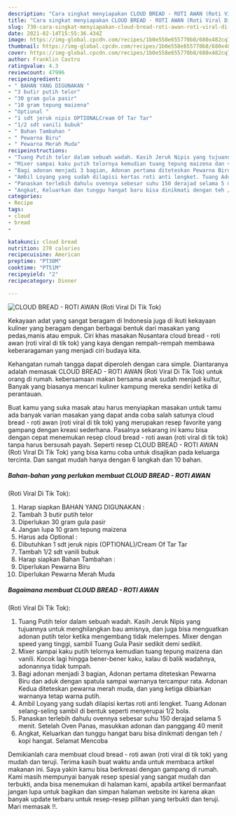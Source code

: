 ```yaml
---
description: "Cara singkat menyiapakan CLOUD BREAD - ROTI AWAN (Roti Viral Di Tik Tok) Homemade"
title: "Cara singkat menyiapakan CLOUD BREAD - ROTI AWAN (Roti Viral Di Tik Tok) Homemade"
slug: 730-cara-singkat-menyiapakan-cloud-bread-roti-awan-roti-viral-di-tik-tok-homemade
date: 2021-02-14T15:55:36.434Z
image: https://img-global.cpcdn.com/recipes/1b0e558e655770b8/680x482cq70/cloud-bread-roti-awan-roti-viral-di-tik-tok-foto-resep-utama.jpg
thumbnail: https://img-global.cpcdn.com/recipes/1b0e558e655770b8/680x482cq70/cloud-bread-roti-awan-roti-viral-di-tik-tok-foto-resep-utama.jpg
cover: https://img-global.cpcdn.com/recipes/1b0e558e655770b8/680x482cq70/cloud-bread-roti-awan-roti-viral-di-tik-tok-foto-resep-utama.jpg
author: Franklin Castro
ratingvalue: 4.3
reviewcount: 47996
recipeingredient:
- " BAHAN YANG DIGUNAKAN "
- "3 butir putih telor"
- "30 gram gula pasir"
- "10 gram tepung maizena"
- "Optional "
- "1 sdt jeruk nipis OPTIONALCream Of Tar Tar"
- "1/2 sdt vanili bubuk"
- " Bahan Tambahan "
- " Pewarna Biru"
- " Pewarna Merah Muda"
recipeinstructions:
- "Tuang Putih telor dalam sebuah wadah. Kasih Jeruk Nipis yang tujuannya untuk menghilangkan bau amisnya, dan juga bisa menguatkan adonan putih telor ketika mengembang tidak melempes. Mixer dengan speed yang tinggi, sambil Tuang Gula Pasir sedikit demi sedikit."
- "Mixer sampai kaku putih telornya kemudian tuang tepung maizena dan vanili. Kocok lagi hingga bener-bener kaku, kalau di balik wadahnya, adonannya tidak tumpah."
- "Bagi adonan menjadi 3 bagian, Adonan pertama diteteskan Pewarna Biru dan aduk dengan spatula sampai warnanya tercampur rata. Adonan Kedua diteteskan pewarna merah muda, dan yang ketiga dibiarkan warnanya tetap warna putih."
- "Ambil Loyang yang sudah dilapisi kertas roti anti lengket. Tuang Adonan selang-seling sambil di bentuk seperti menyerupai 1/2 bola."
- "Panaskan terlebih dahulu ovennya sebesar suhu 150 derajad selama 5 menit. Setelah Oven Panas, masukkan adonan dan panggang 40 menit"
- "Angkat, Keluarkan dan tunggu hangat baru bisa dinikmati dengan teh / kopi hangat. Selamat Mencoba"
categories:
- Recipe
tags:
- cloud
- bread
- 

katakunci: cloud bread  
nutrition: 270 calories
recipecuisine: American
preptime: "PT30M"
cooktime: "PT51M"
recipeyield: "2"
recipecategory: Dinner

---
```



![CLOUD BREAD - ROTI AWAN
(Roti Viral Di Tik Tok)](https://img-global.cpcdn.com/recipes/1b0e558e655770b8/680x482cq70/cloud-bread-roti-awan-roti-viral-di-tik-tok-foto-resep-utama.jpg)

Kekayaan adat yang sangat beragam di Indonesia juga di ikuti kekayaan kuliner yang beragam dengan berbagai bentuk dari masakan yang pedas,manis atau empuk. Ciri khas masakan Nusantara cloud bread - roti awan
(roti viral di tik tok) yang kaya dengan rempah-rempah membawa keberaragaman yang menjadi ciri budaya kita.




Kehangatan rumah tangga dapat diperoleh dengan cara simple. Diantaranya adalah memasak CLOUD BREAD - ROTI AWAN
(Roti Viral Di Tik Tok) untuk orang di rumah. kebersamaan makan bersama anak sudah menjadi kultur, Banyak yang biasanya mencari kuliner kampung mereka sendiri ketika di perantauan.

Buat kamu yang suka masak atau harus menyiapkan masakan untuk tamu ada banyak varian masakan yang dapat anda coba salah satunya cloud bread - roti awan
(roti viral di tik tok) yang merupakan resep favorite yang gampang dengan kreasi sederhana. Pasalnya sekarang ini kamu bisa dengan cepat menemukan resep cloud bread - roti awan
(roti viral di tik tok) tanpa harus bersusah payah.
Seperti resep CLOUD BREAD - ROTI AWAN
(Roti Viral Di Tik Tok) yang bisa kamu coba untuk disajikan pada keluarga tercinta. Dan sangat mudah hanya dengan 6 langkah dan 10 bahan.


<!--inarticleads1-->

##### Bahan-bahan yang perlukan membuat CLOUD BREAD - ROTI AWAN
(Roti Viral Di Tik Tok):

1. Harap siapkan  BAHAN YANG DIGUNAKAN :
1. Tambah 3 butir putih telor
1. Diperlukan 30 gram gula pasir
1. Jangan lupa 10 gram tepung maizena
1. Harus ada Optional :
1. Dibutuhkan 1 sdt jeruk nipis (OPTIONAL)/Cream Of Tar Tar
1. Tambah 1/2 sdt vanili bubuk
1. Harap siapkan  Bahan Tambahan :
1. Diperlukan  Pewarna Biru
1. Diperlukan  Pewarna Merah Muda




<!--inarticleads2-->

##### Bagaimana membuat  CLOUD BREAD - ROTI AWAN
(Roti Viral Di Tik Tok):

1. Tuang Putih telor dalam sebuah wadah. Kasih Jeruk Nipis yang tujuannya untuk menghilangkan bau amisnya, dan juga bisa menguatkan adonan putih telor ketika mengembang tidak melempes. Mixer dengan speed yang tinggi, sambil Tuang Gula Pasir sedikit demi sedikit.
1. Mixer sampai kaku putih telornya kemudian tuang tepung maizena dan vanili. Kocok lagi hingga bener-bener kaku, kalau di balik wadahnya, adonannya tidak tumpah.
1. Bagi adonan menjadi 3 bagian, Adonan pertama diteteskan Pewarna Biru dan aduk dengan spatula sampai warnanya tercampur rata. Adonan Kedua diteteskan pewarna merah muda, dan yang ketiga dibiarkan warnanya tetap warna putih.
1. Ambil Loyang yang sudah dilapisi kertas roti anti lengket. Tuang Adonan selang-seling sambil di bentuk seperti menyerupai 1/2 bola.
1. Panaskan terlebih dahulu ovennya sebesar suhu 150 derajad selama 5 menit. Setelah Oven Panas, masukkan adonan dan panggang 40 menit
1. Angkat, Keluarkan dan tunggu hangat baru bisa dinikmati dengan teh / kopi hangat. Selamat Mencoba




Demikianlah cara membuat cloud bread - roti awan
(roti viral di tik tok) yang mudah dan teruji. Terima kasih buat waktu anda untuk membaca artikel makanan ini. Saya yakin kamu bisa berkreasi dengan gampang di rumah. Kami masih mempunyai banyak resep spesial yang sangat mudah dan terbukti, anda bisa menemukan di halaman kami, apabila artikel bermanfaat jangan lupa untuk bagikan dan simpan halaman website ini karena akan banyak update terbaru untuk resep-resep pilihan yang terbukti dan teruji. Mari memasak !!. 
